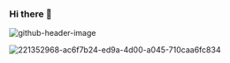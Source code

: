 ### Hi there 👋

![github-header-image](https://github.com/Michael-MSL/Michael-MSL/assets/169114865/47d58181-1606-4f5e-a540-fddb6da388e6)

![221352968-ac6f7b24-ed9a-4d00-a045-710caa6fc834](https://github.com/Michael-MSL/Michael-MSL/assets/169114865/a251b4dc-d869-46c5-adba-ef98f71ac6a3)
